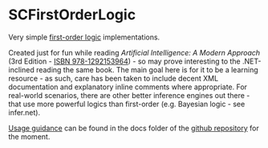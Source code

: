 ﻿# SCFirstOrderLogic

Very simple [first-order logic](https://en.wikipedia.org/wiki/First-order_logic) implementations.

Created just for fun while reading _Artificial Intelligence: A Modern Approach_ (3rd Edition - [ISBN 978-1292153964](https://www.google.com/search?q=isbn+978-1292153964)) - so may prove interesting to the .NET-inclined reading the same book.
The main goal here is for it to be a learning resource - as such, care has been taken to include decent XML documentation and explanatory inline comments where appropriate.
For real-world scenarios, there are other better inference engines out there - that use more powerful logics than first-order (e.g. Bayesian logic - see infer.net).

[Usage guidance](https://github.com/sdcondon/SCFirstOrderLogic/tree/master/docs/user-guide) can be found in the docs folder of the [github repository](https://github.com/sdcondon/SCFirstOrderLogic) for the moment.

